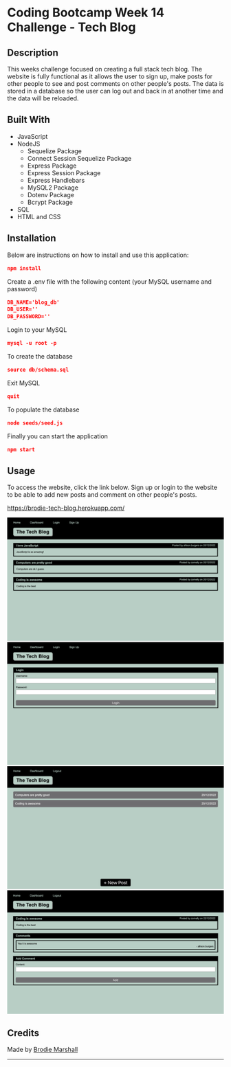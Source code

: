 # Coding Bootcamp Week 14 Challenge - Tech Blog

## Description

This weeks challenge focused on creating a full stack tech blog. The website is fully functional as it allows the user to sign up, make posts for other people to see and post comments on other people's posts. The data is stored in a database so the user can log out and back in at another time and the data will be reloaded.

## Built With

- JavaScript
- NodeJS
  - Sequelize Package
  - Connect Session Sequelize Package
  - Express Package
  - Express Session Package
  - Express Handlebars
  - MySQL2 Package
  - Dotenv Package
  - Bcrypt Package
- SQL
- HTML and CSS

## Installation

Below are instructions on how to install and use this application:

```json
npm install
```

Create a .env file with the following content (your MySQL username and password)

```json
DB_NAME='blog_db'
DB_USER=''
DB_PASSWORD=''
```

Login to your MySQL

```json
mysql -u root -p
```

To create the database

```json
source db/schema.sql
```

Exit MySQL

```json
quit
```

To populate the database

```json
node seeds/seed.js
```

Finally you can start the application

```json
npm start
```

## Usage

To access the website, click the link below. Sign up or login to the website to be able to add new posts and comment on other people's posts.

https://brodie-tech-blog.herokuapp.com/

![homepage](./public/images/homepage.png)
![login page](./public/images/login.png)
![dashboard](./public/images/dashboard.png)
![post page](./public/images/post.png)

## Credits

Made by [Brodie Marshall](https://github.com/brodie02)

---
